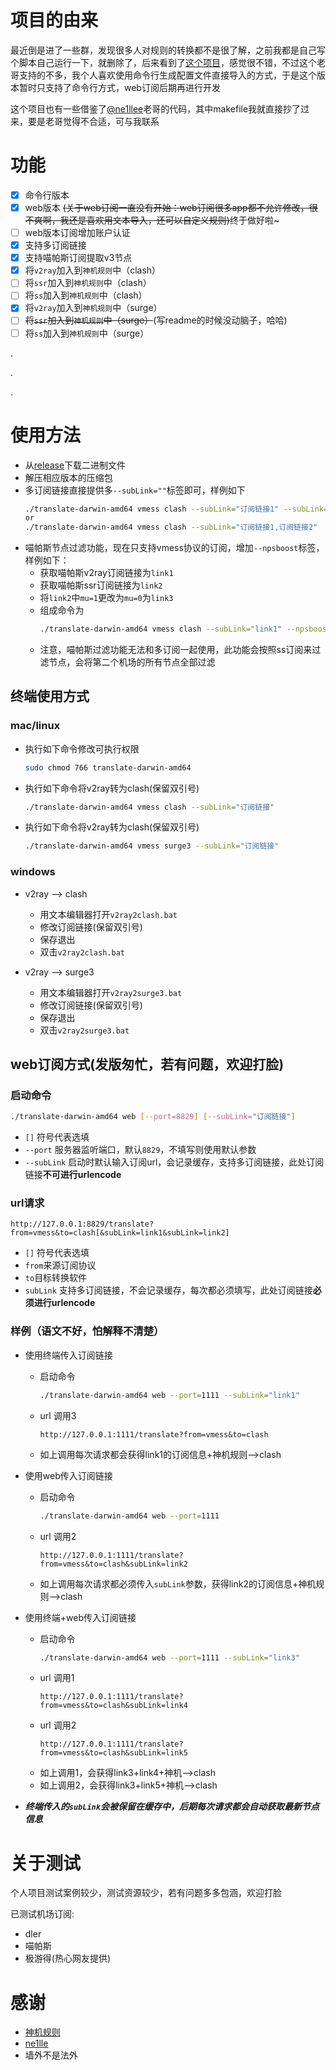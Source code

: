 # 项目的由来
最近倒是进了一些群，发现很多人对规则的转换都不是很了解，之前我都是自己写个脚本自己运行一下，就删除了，后来看到了[这个项目](https://github.com/ne1llee/v2ray2clash)，感觉很不错，不过这个老哥支持的不多，我个人喜欢使用命令行生成配置文件直接导入的方式，于是这个版本暂时只支持了命令行方式，web订阅后期再进行开发

这个项目也有一些借鉴了[@ne1llee](https://github.com/ne1llee)老哥的代码，其中makefile我就直接抄了过来，要是老哥觉得不合适，可与我联系
# 功能
- [X] 命令行版本
- [X] web版本 ~~(关于web订阅一直没有开始：web订阅很多app都不允许修改，很不爽啊，我还是喜欢用文本导入，还可以自定义规则)~~终于做好啦~
- [ ] web版本订阅增加账户认证
- [X] 支持多订阅链接
- [X] 支持喵帕斯订阅提取v3节点
- [X] 将`v2ray`加入到`神机规则`中（clash）
- [ ] 将`ssr`加入到`神机规则`中（clash）
- [ ] 将`ss`加入到`神机规则`中（clash）
- [X] 将`v2ray`加入到`神机规则`中（surge）
- [ ] ~~将`ssr`加入到`神机规则`中（surge）~~(写readme的时候没动脑子，哈哈)
- [ ] 将`ss`加入到`神机规则`中（surge）

.

.

.

# 使用方法
* 从[release](https://github.com/HarryWang29/translate/releases)下载二进制文件
* 解压相应版本的压缩包
* 多订阅链接直接提供多`--subLink=""`标签即可，样例如下
    ```bash
    ./translate-darwin-amd64 vmess clash --subLink="订阅链接1" --subLink="订阅链接2"
    or
    ./translate-darwin-amd64 vmess clash --subLink="订阅链接1,订阅链接2"
    ```
 * 喵帕斯节点过滤功能，现在只支持vmess协议的订阅，增加`--npsboost`标签，样例如下：
    * 获取喵帕斯v2ray订阅链接为`link1`
    * 获取喵帕斯ssr订阅链接为`link2`
    * 将`link2`中`mu=1`更改为`mu=0`为`link3`
    * 组成命令为
        ```bash
        ./translate-darwin-amd64 vmess clash --subLink="link1" --npsboost="link3"
        ```
    * 注意，喵帕斯过滤功能无法和多订阅一起使用，此功能会按照ss订阅来过滤节点，会将第二个机场的所有节点全部过滤
    
## 终端使用方式

### mac/linux
* 执行如下命令修改可执行权限
    ```bash
    sudo chmod 766 translate-darwin-amd64
    ```
* 执行如下命令将v2ray转为clash(保留双引号)
    ```bash
    ./translate-darwin-amd64 vmess clash --subLink="订阅链接"
    ```
* 执行如下命令将v2ray转为clash(保留双引号)
    ```bash
    ./translate-darwin-amd64 vmess surge3 --subLink="订阅链接"
    ```

### windows
* v2ray --> clash
    * 用文本编辑器打开`v2ray2clash.bat`
    * 修改订阅链接(保留双引号)
    * 保存退出
    * 双击`v2ray2clash.bat`

* v2ray --> surge3
    * 用文本编辑器打开`v2ray2surge3.bat`
    * 修改订阅链接(保留双引号)
    * 保存退出
    * 双击`v2ray2surge3.bat`
    
## web订阅方式(发版匆忙，若有问题，欢迎打脸)
### 启动命令
```bash
./translate-darwin-amd64 web [--port=8829] [--subLink="订阅链接"]
```
* `[]` 符号代表选填
* `--port` 服务器监听端口，默认`8829`，不填写则使用默认参数
* `--subLink` 启动时默认输入订阅url，会记录缓存，支持多订阅链接，此处订阅链接**不可进行urlencode**

### url请求
```url
http://127.0.0.1:8829/translate?from=vmess&to=clash[&subLink=link1&subLink=link2]
```
* `[]` 符号代表选填
* `from`来源订阅协议
* `to`目标转换软件
* `subLink` 支持多订阅链接，不会记录缓存，每次都必须填写，此处订阅链接**必须进行urlencode**

### 样例（语文不好，怕解释不清楚）
* 使用终端传入订阅链接
    * 启动命令
        ```bash
        ./translate-darwin-amd64 web --port=1111 --subLink="link1"
        ```
    * url 调用3
        ```url
        http://127.0.0.1:1111/translate?from=vmess&to=clash
        ```
    * 如上调用每次请求都会获得link1的订阅信息+神机规则-->clash
    
* 使用web传入订阅链接
    * 启动命令
        ```bash
        ./translate-darwin-amd64 web --port=1111 
        ```
    * url 调用2
        ```url
        http://127.0.0.1:1111/translate?from=vmess&to=clash&subLink=link2
        ```
    * 如上调用每次请求都必须传入`subLink`参数，获得link2的订阅信息+神机规则-->clash
    
* 使用终端+web传入订阅链接
    * 启动命令
        ```bash
        ./translate-darwin-amd64 web --port=1111 --subLink="link3"
        ```
    * url 调用1
        ```url
        http://127.0.0.1:1111/translate?from=vmess&to=clash&subLink=link4
        ```
    * url 调用2
        ```url
        http://127.0.0.1:1111/translate?from=vmess&to=clash&subLink=link5
        ```
    * 如上调用1，会获得link3+link4+神机-->clash
    * 如上调用2，会获得link3+link5+神机-->clash

* **_终端传入的`subLink`会被保留在缓存中，后期每次请求都会自动获取最新节点信息_**

# 关于测试
个人项目测试案例较少，测试资源较少，若有问题多多包涵，欢迎打脸

已测试机场订阅:
* dler
* 喵帕斯
* 极游得(热心网友提供)

# 感谢
* [神机规则](https://github.com/ConnersHua/Profiles/tree/master)
* [ne1lle](https://github.com/ne1llee/v2ray2clash)
* 墙外不是法外